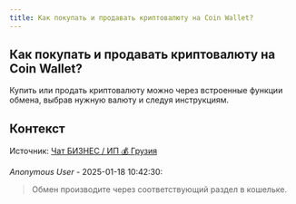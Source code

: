 ```yaml
---
title: Как покупать и продавать криптовалюту на Coin Wallet?
---
```


## Как покупать и продавать криптовалюту на Coin Wallet?

Купить или продать криптовалюту можно через встроенные функции обмена, выбрав нужную валюту и следуя инструкциям.

## Контекст

Источник: [Чат БИЗНЕС / ИП 💰 Грузия](https://t.me/ip_ge)

_Anonymous User_ - 2025-01-18 10:42:30:

> Обмен производите через соответствующий раздел в кошельке.
